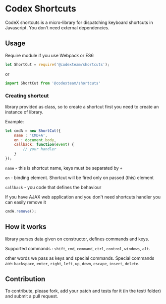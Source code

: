 # Codex Shortcuts

CodeX shortcuts is a micro-library for dispatching keyboard shortcuts in Javascript. 
You don't need external dependencies. 

## Usage

Require module if you use Webpack or ES6 
```javascript
let ShortCut = require('@codexteam/shortcuts');
```
or 
```javascript
import ShortCut from '@codexteam/shortcuts'
```

### Creating shortcut

library provided as class, so to create a shortcut first you need to 
create an instance of library. 

Example:

```javascript
let cmdA = new ShortCut({
    name : 'CMD+A',
    on : document.body,
    callback: function(event) {
        // your handler
    }
});
```
```name``` - this is shortcut name, keys must be separated by `+`

```on``` - binding element. Shortcut will be fired only on passed (this) element

```callback``` - you code that defines the behaviour

If you have AJAX web application and you don't need shortcuts handler
you can easily remove it

```javascript
cmdA.remove();
```

## How it works

library parses data given on constructor, defines commands and keys.

Supported commands : ```shift```, ```cmd```, ```command```, ```ctrl```,
```control```, ```windows```, ```alt```. 

other words we pass as keys and special commands. Special commands are:
```backspace```, ```enter```, ```right```, ```left```, ```up```, ```down```, 
```escape```, ```insert```, ```delete```.

## Contribution

To contribute, please fork, add your patch and tests for it (in the test/ folder) and submit a pull request.